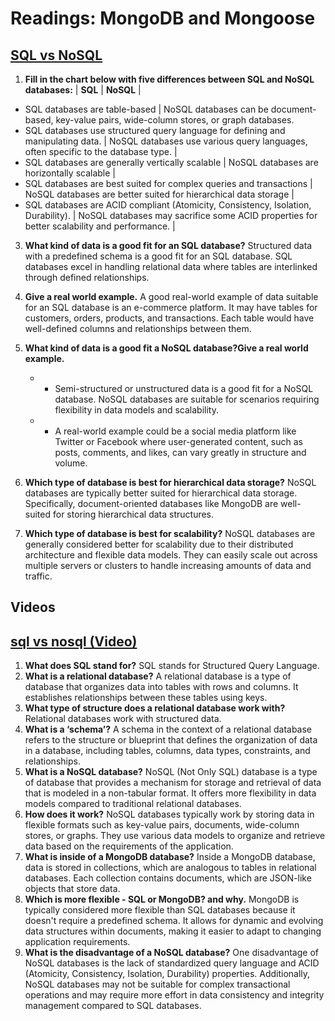 # Readings: MongoDB and Mongoose




## [SQL vs NoSQL](https://www.thegeekstuff.com/2014/01/sql-vs-nosql-db/?utm_source=tuicool) 
1. **Fill in the chart below with five differences between SQL and NoSQL databases:**
  | **SQL**                                        | **NoSQL**                                            |
* SQL databases are table-based | NoSQL databases can be document-based, key-value pairs, wide-column stores, or graph databases. 
* SQL databases use structured query language for defining and manipulating data. | NoSQL databases use various query languages, often specific to the database type. |
* SQL databases are generally vertically scalable | NoSQL databases are horizontally scalable |
* SQL databases are best suited for complex queries and transactions | NoSQL databases are better suited for hierarchical data storage |
* SQL databases are ACID compliant (Atomicity, Consistency, Isolation, Durability). | NoSQL databases may sacrifice some ACID properties for better scalability and performance. |

3. **What kind of data is a good fit for an SQL database?** Structured data with a predefined schema is a good fit for an SQL database. SQL databases excel in handling relational data where tables are interlinked through defined relationships.

4. **Give a real world example.** A good real-world example of data suitable for an SQL database is an e-commerce platform. It may have tables for customers, orders, products, and transactions. Each table would have well-defined columns and relationships between them.
5. **What kind of data is a good fit a NoSQL database?Give a real world example.**
   * - Semi-structured or unstructured data is a good fit for a NoSQL database. NoSQL databases are suitable for scenarios requiring flexibility in data models and scalability.
   * - A real-world example could be a social media platform like Twitter or Facebook where user-generated content, such as posts, comments, and likes, can vary greatly in structure and volume.
6. **Which type of database is best for hierarchical data storage?** NoSQL databases are typically better suited for hierarchical data storage. Specifically, document-oriented databases like MongoDB are well-suited for storing hierarchical data structures.
7. **Which type of database is best for scalability?** NoSQL databases are generally considered better for scalability due to their distributed architecture and flexible data models. They can easily scale out across multiple servers or clusters to handle increasing amounts of data and traffic.

## Videos
## [sql vs nosql (Video)](https://www.youtube.com/watch?v=ZS_kXvOeQ5Y)

1. **What does SQL stand for?** SQL stands for Structured Query Language.
2. **What is a relational database?** A relational database is a type of database that organizes data into tables with rows and columns. It establishes relationships between these tables using keys.
3. **What type of structure does a relational database work with?** Relational databases work with structured data.
4. **What is a ‘schema’?** A schema in the context of a relational database refers to the structure or blueprint that defines the organization of data in a database, including tables, columns, data types, constraints, and relationships.
5. **What is a NoSQL database?** NoSQL (Not Only SQL) database is a type of database that provides a mechanism for storage and retrieval of data that is modeled in a non-tabular format. It offers more flexibility in data models compared to traditional relational databases.
6. **How does it work?** NoSQL databases typically work by storing data in flexible formats such as key-value pairs, documents, wide-column stores, or graphs. They use various data models to organize and retrieve data based on the requirements of the application.
7. **What is inside of a MongoDB database?** Inside a MongoDB database, data is stored in collections, which are analogous to tables in relational databases. Each collection contains documents, which are JSON-like objects that store data.
8. **Which is more flexible - SQL or MongoDB? and why.** MongoDB is typically considered more flexible than SQL databases because it doesn't require a predefined schema. It allows for dynamic and evolving data structures within documents, making it easier to adapt to changing application requirements.
9. **What is the disadvantage of a NoSQL database?** One disadvantage of NoSQL databases is the lack of standardized query language and ACID (Atomicity, Consistency, Isolation, Durability) properties. Additionally, NoSQL databases may not be suitable for complex transactional operations and may require more effort in data consistency and integrity management compared to SQL databases.



